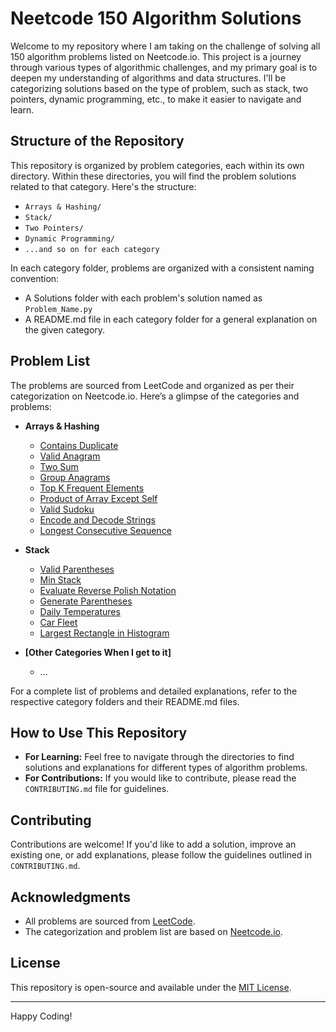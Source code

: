 # Neetcode 150 Algorithm Solutions

Welcome to my repository where I am taking on the challenge of solving all 150 algorithm problems listed on Neetcode.io. This project is a journey through various types of algorithmic challenges, and my primary goal is to deepen my understanding of algorithms and data structures. I'll be categorizing solutions based on the type of problem, such as stack, two pointers, dynamic programming, etc., to make it easier to navigate and learn.

## Structure of the Repository

This repository is organized by problem categories, each within its own directory. Within these directories, you will find the problem solutions related to that category. Here's the structure:

- `Arrays & Hashing/`
- `Stack/`
- `Two Pointers/`
- `Dynamic Programming/`
- `...and so on for each category`

In each category folder, problems are organized with a consistent naming convention:

- A Solutions folder with each problem's solution named as `Problem_Name.py`
- A README.md file in each category folder for a general explanation on the given category.

## Problem List

The problems are sourced from LeetCode and organized as per their categorization on Neetcode.io. Here’s a glimpse of the categories and problems:

- **Arrays & Hashing**
  - [Contains Duplicate](/Arrays%20%26%20Hashing/Solutions/Contains%20Duplicate.py)
  - [Valid Anagram](/Arrays%20%26%20Hashing/Solutions/Valid%20Anagram.py)
  - [Two Sum](/Arrays%20%26%20Hashing/Solutions/Two%20Sum.py)
  - [Group Anagrams](/Arrays%20%26%20Hashing/Solutions/Group%20Anagrams.py)
  - [Top K Frequent Elements](/Arrays%20%26%20Hashing/Solutions/Top%20K%20Frequent%20Elements.py)
  - [Product of Array Except Self](/Arrays%20%26%20Hashing/Solutions/Product%20of%20Array%20Except%20Self.py)
  - [Valid Sudoku](/Arrays%20%26%20Hashing/Solutions/Valid%20Sudoku.py)
  - [Encode and Decode Strings](/Arrays%20%26%20Hashing/Solutions/Encode%20and%20Decode%20Strings.py)
  - [Longest Consecutive Sequence](/Arrays%20%26%20Hashing/Solutions/Longest%20Consecutive%20Sequence.py)

- **Stack**
  - [Valid Parentheses](/Stack/Solutions/Valid%20Parentheses.py)
  - [Min Stack](/Stack/Solutions/Min%20Stack.py)
  - [Evaluate Reverse Polish Notation](/Stack/Solutions/Evaluate%20Reverse%20Polish%20Notation.py)
  - [Generate Parentheses](/Stack/Solutions/Generate%20Parentheses.py)
  - [Daily Temperatures](/Stack/Solutions/Daily%20Temperatures.py)
  - [Car Fleet](/Stack/Solutions/Car%20Fleet.py)
  - [Largest Rectangle in Histogram](/Stack/Solutions/Largest%20Rectangle%20In%20Histogram.py)

- **[Other Categories When I get to it]**
  - ...

For a complete list of problems and detailed explanations, refer to the respective category folders and their README.md files.


## How to Use This Repository

- **For Learning:** Feel free to navigate through the directories to find solutions and explanations for different types of algorithm problems.
- **For Contributions:** If you would like to contribute, please read the `CONTRIBUTING.md` file for guidelines.

## Contributing

Contributions are welcome! If you'd like to add a solution, improve an existing one, or add explanations, please follow the guidelines outlined in `CONTRIBUTING.md`.

## Acknowledgments

- All problems are sourced from [LeetCode](https://leetcode.com/).
- The categorization and problem list are based on [Neetcode.io](https://neetcode.io/).

## License

This repository is open-source and available under the [MIT License](LICENSE.md).

---

Happy Coding!
